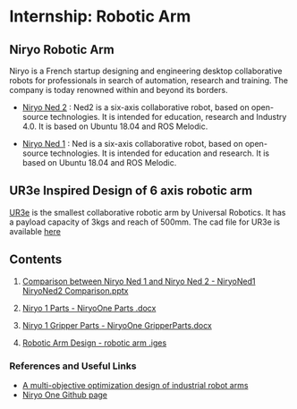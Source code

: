 
# Internship: Robotic Arm

## Niryo Robotic Arm
Niryo is a French startup designing and engineering desktop collaborative robots for professionals in search of automation, research and training. The company is today renowned within and beyond its borders.

+ [Niryo Ned 2](https://niryo.com/products-cobots/robot-ned-2/) : Ned2 is a six-axis collaborative robot, based on open-source technologies. It is intended for education, research and Industry 4.0. It is based on Ubuntu 18.04 and ROS Melodic.

+ [Niryo Ned 1](https://niryo.com/products-cobots/robot-ned-2/) : Ned is a six-axis collaborative robot, based on open-source technologies. It is intended for education and research. It is based on Ubuntu 18.04 and ROS Melodic.

## UR3e Inspired Design of 6 axis robotic arm
[UR3e](https://www.universal-robots.com/products/ur3-robot/) is the smallest collaborative robotic arm by Universal Robotics. It has a payload capacity of 3kgs and reach of 500mm. 
The cad file for UR3e is available [here](https://www.universal-robots.com/download/mechanical-e-series/ur3e/robot-ur3e-jt-file-e-series/)

## Contents
1. [Comparison between Niryo Ned 1 and Niryo Ned 2 - NiryoNed1 NiryoNed2 Comparison.pptx](https://github.com/ak-and-co911/Robotic_Arm_IOTinternship/blob/main/NiryoNed1%20NiryoNed2%20Comparison.pptx)

1. [Niryo 1 Parts - NiryoOne Parts .docx](https://github.com/ak-and-co911/Robotic_Arm_IOTinternship/blob/main/NiryoOne%20GripperParts.docx](https://github.com/ak-and-co911/Robotic_Arm_IOTinternship/blob/main/NiryoOne%20Parts%20.docx)https://github.com/ak-and-co911/Robotic_Arm_IOTinternship/blob/main/NiryoOne%20Parts%20.docx)

1. [Niryo 1 Gripper Parts - NiryoOne GripperParts.docx](https://github.com/ak-and-co911/Robotic_Arm_IOTinternship/blob/main/NiryoOne%20GripperParts.docx)

1. [Robotic Arm Design - robotic arm .iges](https://github.com/ak-and-co911/Robotic_Arm_IOTinternship/blob/main/robotic%20arm%20.iges)

### References and Useful Links
+ [A multi-objective optimization design of industrial robot arms](https://doi.org/10.1016/j.aej.2022.06.052)
+ [Niryo One Github page](https://github.com/NiryoRobotics)
